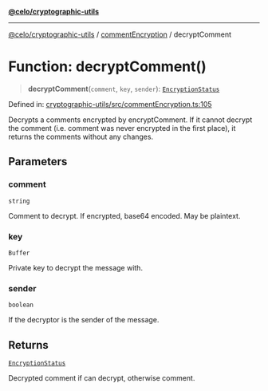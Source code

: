 [**@celo/cryptographic-utils**](../../README.md)

***

[@celo/cryptographic-utils](../../modules.md) / [commentEncryption](../README.md) / decryptComment

# Function: decryptComment()

> **decryptComment**(`comment`, `key`, `sender`): [`EncryptionStatus`](../interfaces/EncryptionStatus.md)

Defined in: [cryptographic-utils/src/commentEncryption.ts:105](https://github.com/celo-org/developer-tooling/blob/master/packages/sdk/cryptographic-utils/src/commentEncryption.ts#L105)

Decrypts a comments encrypted by encryptComment. If it cannot decrypt the comment (i.e. comment was
never encrypted in the first place), it returns the comments without any changes.

## Parameters

### comment

`string`

Comment to decrypt. If encrypted, base64 encoded. May be plaintext.

### key

`Buffer`

Private key to decrypt the message with.

### sender

`boolean`

If the decryptor is the sender of the message.

## Returns

[`EncryptionStatus`](../interfaces/EncryptionStatus.md)

Decrypted comment if can decrypt, otherwise comment.
